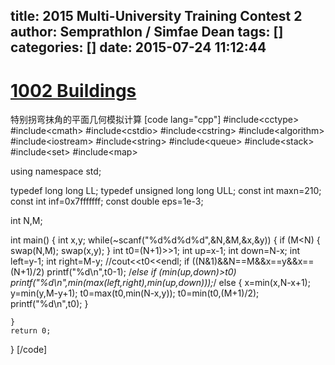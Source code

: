 title: 2015 Multi-University Training Contest 2
author: Semprathlon / Simfae Dean
tags: []
categories: []
date: 2015-07-24 11:12:44
---
[1002 Buildings](http://acm.hdu.edu.cn/showproblem.php?pid=5301)
====
特别拐弯抹角的平面几何模拟计算
[code lang="cpp"]
#include&lt;cctype&gt;
#include&lt;cmath&gt;
#include&lt;cstdio&gt;
#include&lt;cstring&gt;
#include&lt;algorithm&gt;
#include&lt;iostream&gt;
#include&lt;string&gt;
#include&lt;queue&gt;
#include&lt;stack&gt;
#include&lt;set&gt;
#include&lt;map&gt;

using namespace std;

typedef long long LL;
typedef unsigned long long ULL;
const int maxn=210;
const int inf=0x7fffffff;
const double eps=1e-3;

int N,M;


int main()
{
    int x,y;
    while(~scanf(&quot;%d%d%d%d&quot;,&amp;N,&amp;M,&amp;x,&amp;y))
    {
        if (M&lt;N)
        {
            swap(N,M);
            swap(x,y);
        }
            int t0=(N+1)&gt;&gt;1;
            int up=x-1;
            int down=N-x;
            int left=y-1;
            int right=M-y;
            //cout&lt;&lt;t0&lt;&lt;endl;
            if ((N&amp;1)&amp;&amp;N==M&amp;&amp;x==y&amp;&amp;x==(N+1)/2)
                printf(&quot;%d\n&quot;,t0-1);
            /*else if (min(up,down)&gt;t0)
                printf(&quot;%d\n&quot;,min(max(left,right),min(up,down)));*/
            else
            {
                x=min(x,N-x+1);
                y=min(y,M-y+1);
                t0=max(t0,min(N-x,y));
                t0=min(t0,(M+1)/2);
                printf(&quot;%d\n&quot;,t0);
            }

    }
    return 0;
}
[/code]